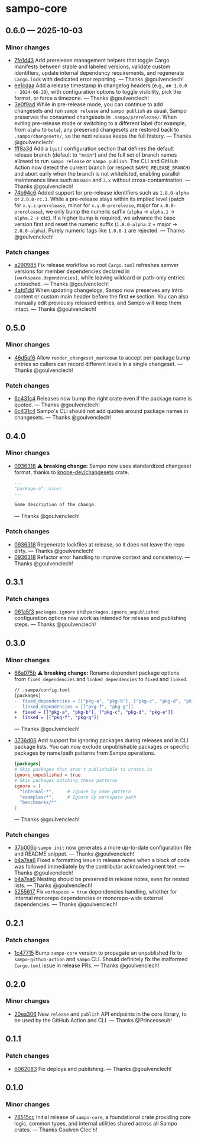 # sampo-core

## 0.6.0 — 2025-10-03

### Minor changes

- [7fe1d43](https://github.com/bruits/sampo/commit/7fe1d43da5aa3e809b5a4ab44900efdfbf474936) Add prerelease management helpers that toggle Cargo manifests between stable and labeled versions, validate custom identifiers, update internal dependency requirements, and regenerate `Cargo.lock` with dedicated error reporting. — Thanks @goulvenclech!
- [ee1cdaa](https://github.com/bruits/sampo/commit/ee1cdaad4672de0cbe62231e3c840f921414b312) Add a release timestamp in changelog headers (e.g., `## 1.0.0 - 2024-06-20`), with configuration options to toggle visibility, pick the format, or force a timezone. — Thanks @goulvenclech!
- [3e0f9ad](https://github.com/bruits/sampo/commit/3e0f9ad64f461aa03f00ebf29f2362583252bf49) While in pre-release mode, you can continue to add changesets and run `sampo release` and `sampo publish` as usual, Sampo preserves the consumed changesets in `.sampo/prerelease/`. When exiting pre-release mode or switching to a different label (for example, from `alpha` to `beta`), any preserved changesets are restored back to `.sampo/changesets/`, so the next release keeps the full history. — Thanks @goulvenclech!
- [fff8a3d](https://github.com/bruits/sampo/commit/fff8a3d2e23861878b05124449888414aac65e55) Add a `[git]` configuration section that defines the default release branch (default to `"main"`) and the full set of branch names allowed to run `sampo release` or `sampo publish`. The CLI and GitHub Action now detect the current branch (or respect `SAMPO_RELEASE_BRANCH`) and abort early when the branch is not whitelisted, enabling parallel maintenance lines such as `main` and `3.x` without cross-contamination. — Thanks @goulvenclech!
- [74b94c6](https://github.com/bruits/sampo/commit/74b94c6623a6096bd501d1d8ae2c1b095bcc20fd) Added support for pre-release identifiers such as `1.8.0-alpha` or `2.0.0-rc.3`. While a pre-release stays within its implied level (patch for `x.y.z-prerelease`, minor for `x.y.0-prerelease`, major for `x.0.0-prerelease`), we only bump the numeric suffix (`alpha` → `alpha.1` -> `alpha.2` -> etc). If a higher bump is required, we advance the base version first and reset the numeric suffix (`1.8.0-alpha.2` + major → `2.0.0-alpha`). Purely numeric tags like `1.0.0-1` are rejected. — Thanks @goulvenclech!

### Patch changes

- [a290985](https://github.com/bruits/sampo/commit/a29098505b3a93392b971995ffc601646e77f706) Fix release workflow so root `Cargo.toml` refreshes semver versions for member dependencies declared in `[workspace.dependencies]`, while leaving wildcard or path-only entries untouched. — Thanks @goulvenclech!
- [4afd1dd](https://github.com/bruits/sampo/commit/4afd1dddf5c5b0b318fc5d3ba94e2dce5d017802) When updating changelogs, Sampo now preserves any intro content or custom main header before the first `##` section. You can also manually edit previously released entries, and Sampo will keep them intact. — Thanks @goulvenclech!

## 0.5.0

### Minor changes

- [46d5af6](https://github.com/bruits/sampo/commit/46d5af6fb22a312cf7175cc25e05675e64038343) Allow `render_changeset_markdown` to accept per-package bump entries so callers can record different levels in a single changeset. — Thanks @goulvenclech!

### Patch changes

- [6c431c4](https://github.com/bruits/sampo/commit/6c431c4a93c9195e7a9f0eee4e82b88d945a1a47) Releases now bump the right crate even if the package name is quoted. — Thanks @goulvenclech!
- [6c431c4](https://github.com/bruits/sampo/commit/6c431c4a93c9195e7a9f0eee4e82b88d945a1a47) Sampo's CLI should not add quotes around package names in changesets. — Thanks @goulvenclech!


## 0.4.0

### Minor changes

- [0936318](https://github.com/bruits/sampo/commit/0936318b145d1265bf4a2e9128ce333336a0f7ff) **⚠️ breaking change:** Sampo now uses standardized changeset format, thanks to [knope-dev/changesets](https://github.com/knope-dev/changesets) crate.
  
  ```md
  ---
  "package-a": minor
  ---
  
  Some description of the change.
  ```
   — Thanks @goulvenclech!

### Patch changes

- [0936318](https://github.com/bruits/sampo/commit/0936318b145d1265bf4a2e9128ce333336a0f7ff) Regenerate lockfiles at release, so it does not leave the repo dirty. — Thanks @goulvenclech!
- [0936318](https://github.com/bruits/sampo/commit/0936318b145d1265bf4a2e9128ce333336a0f7ff) Refactor error handling to improve context and consistency. — Thanks @goulvenclech!


## 0.3.1

### Patch changes

- [061a5f3](https://github.com/bruits/sampo/commit/061a5f368f6409a868d94dc60f39f0fc1c138727) `packages.ignore` and `packages.ignore_unpublished` configuration options now work as intended for release and publishing steps. — Thanks @goulvenclech!


## 0.3.0

### Minor changes

- [66a075b](https://github.com/bruits/sampo/commit/66a075b33aed9d7e00498c541b79fbb7fcf4eb09) ⚠️ **breaking change:** Rename dependent package options from `fixed_dependencies` and `linked_dependencies` to `fixed` and `linked`.
  
  ```diff
  // .sampo/config.toml
  [packages]
  -  fixed_dependencies = [["pkg-a", "pkg-b"], ["pkg-c", "pkg-d", "pkg-e"]]
  -  linked_dependencies = [["pkg-f", "pkg-g"]]
  +  fixed = [["pkg-a", "pkg-b"], ["pkg-c", "pkg-d", "pkg-e"]]
  +  linked = [["pkg-f", "pkg-g"]]
  ```
   — Thanks @goulvenclech!
- [3736d06](https://github.com/bruits/sampo/commit/3736d06afedfa80f09e635d15e0e32c141889a1d) Add support for ignoring packages during releases and in CLI package lists. You can now exclude unpublishable packages or specific packages by name/path patterns from Sampo operations.
  
  ```toml
  [packages]
  # Skip packages that aren't publishable to crates.io
  ignore_unpublished = true
  # Skip packages matching these patterns
  ignore = [
    "internal-*",     # Ignore by name pattern
    "examples/*",     # Ignore by workspace path
    "benchmarks/*"
  ]
  ```
   — Thanks @goulvenclech!

### Patch changes

- [37b006b](https://github.com/bruits/sampo/commit/37b006b96d6bc78d5a9cda661d8b28fa5d0fcd0c) `sampo init` now generates a more up-to-date configuration file and README snippet. — Thanks @goulvenclech!
- [b4a7ea6](https://github.com/bruits/sampo/commit/b4a7ea6c0bfb693ccbe77d0ffc6b72d540a164ff) Fixed a formatting issue in release notes when a block of code was followed immediately by the contributor acknowledgment text. — Thanks @goulvenclech!
- [b4a7ea6](https://github.com/bruits/sampo/commit/b4a7ea6c0bfb693ccbe77d0ffc6b72d540a164ff) Nesting should be preserved in release notes, even for nested lists. — Thanks @goulvenclech!
- [5255617](https://github.com/bruits/sampo/commit/5255617685f9ab71fd2af336536758fd16e547df) Fix `workspace = true` dependencies handling, whether for internal monorepo dependencies or monorepo-wide external dependencies. — Thanks @goulvenclech!


## 0.2.1

### Patch changes

- [1c47715](https://github.com/bruits/sampo/commit/1c47715b40df61d4768f371826858c6d5f7fda71) Bump `sampo-core` version to propagate an unpublished fix to `sampo-github-action` and `sampo` CLI. Should definitely fix the malformed `Cargo.toml` issue in release PRs. — Thanks @goulvenclech!


## 0.2.0

### Minor changes

- [20ea306](https://github.com/bruits/sampo/commit/20ea306ce5e913a90c64b19544820f2503625df7) New `release` and `publish` API endpoints in the core library, to be used by the GitHub Action and CLI. — Thanks @Princesseuh!


## 0.1.1

### Patch changes

- [6062083](https://github.com/bruits/sampo/commit/6062083ae20e3bcea6c1f4f00d6b58cf790cd9f1) Fix deploys and publishing. — Thanks @goulvenclech!


## 0.1.0

### Minor changes

- [78515cc](https://github.com/bruits/sampo/commit/78515ccfbf53dcd952dc7f7e7716c0f0a5fc82b6) Initial release of `sampo-core`, a foundational crate providing core logic, common types, and internal utilities shared across all Sampo crates. — Thanks Goulven Clec'h!


